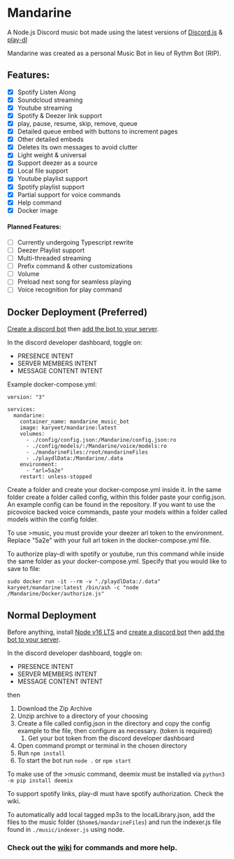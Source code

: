 # Mandarine
A Node.js Discord music bot made using the latest versions of [Discord.js](https://github.com/discordjs/discord.js/) & [play-dl](https://github.com/play-dl/play-dl)

Mandarine was created as a personal Music Bot in lieu of Rythm Bot (RIP).

## Features:
- [x] Spotify Listen Along
- [x] Soundcloud streaming
- [x] Youtube streaming
- [x] Spotify & Deezer link support
- [x] play, pause, resume, skip, remove, queue
- [x] Detailed queue embed with buttons to increment pages
- [x] Other detailed embeds
- [x] Deletes its own messages to avoid clutter
- [x] Light weight & universal
- [x] Support deezer as a source
- [x] Local file support
- [x] Youtube playlist support
- [x] Spotify playlist support
- [x] Partial support for voice commands
- [x] Help command
- [x] Docker image

#### Planned Features:
- [ ] Currently undergoing Typescript rewrite
- [ ] Deezer Playlist support
- [ ] Multi-threaded streaming
- [ ] Prefix command & other customizations
- [ ] Volume
- [ ] Preload next song for seamless playing
- [ ] Voice recognition for play command

## Docker Deployment (Preferred)
[Create a discord bot](https://discord.com/developers/applications)
then [add the bot to your server](https://help.pebblehost.com/en/article/how-to-invite-your-bot-to-a-discord-server-1asdlyg/).

In the discord developer dashboard, toggle on:
- PRESENCE INTENT
- SERVER MEMBERS INTENT
- MESSAGE CONTENT INTENT

Example docker-compose.yml:

```
version: "3"

services:
  mandarine:
    container_name: mandarine_music_bot
    image: karyeet/mandarine:latest
    volumes:
      - ./config/config.json:/Mandarine/config.json:ro
      - ./config/models/:/Mandarine/voice/models:ro
      - ./mandarineFiles:/root/mandarineFiles
      - ./playdlData:/Mandarine/.data
    environment:
      - "arl=5a2e"
    restart: unless-stopped
```

Create a folder and create your docker-compose.yml inside it.
In the same folder create a folder called config, within this folder paste your config.json. An example config can be found in the repository.
If you want to use the picovoice backed voice commands, paste your models within a folder called models within the config folder.

To use >music, you must provide your deezer arl token to the environment. Replace "5a2e" with your full arl token in the docker-compose.yml file.

To authorize play-dl with spotify or youtube, run this command while inside the same folder as your docker-compose.yml. Specify that you would like to save to file:

`
sudo docker run -it --rm -v "./playdlData:/.data" karyeet/mandarine:latest /bin/ash -c "node /Mandarine/Docker/authorize.js"
`


## Normal Deployment
Before anything, install [Node v16 LTS](https://nodejs.org/en/) 
and [create a discord bot](https://discord.com/developers/applications)
then [add the bot to your server](https://help.pebblehost.com/en/article/how-to-invite-your-bot-to-a-discord-server-1asdlyg/).

In the discord developer dashboard, toggle on:
- PRESENCE INTENT
- SERVER MEMBERS INTENT
- MESSAGE CONTENT INTENT

then

1. Download the Zip Archive
2. Unzip archive to a directory of your choosing
3. Create a file called config.json in the directory and copy the config example to the file, then configure as necessary. (token is required)
    1. Get your bot token from the discord developer dashboard
4. Open command prompt or terminal in the chosen directory
5. Run `npm install`
5. To start the bot run `node .` or `npm start`

To make use of the >music command, deemix must be installed via `python3 -m pip install deemix`

To support spotify links, play-dl must have spotify authorization. Check the wiki.

To automatically add local tagged mp3s to the localLibrary.json, add the files to the music folder (`$home$/mandarineFiles`) and run the indexer.js file found in `./music/indexer.js` using node.

### Check out the [wiki](https://github.com/karyeet/Mandarine/wiki) for commands and more help.

